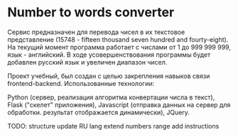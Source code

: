 # Number to words converter

Сервис предназначен для перевода чисел в их текстовое представление (15748 - fifteen thousand seven hundred and fourty-eight). На текущий момент программа работает с числами от 1 до 999 999 999, язык - английский. В ходе усовершенствования программы будет добавлен русский язык и увеличен диапазон чисел.

Проект учебный, был создан с целью закрепления навыков связи frontend-backend. Использованные технологии: 

  Python (сервер, реализация алгоритма конвертации числа в текст), 
  Flask ("скелет" приложения), 
  Javascript (отправка данных на сервер для обработки. результат отображается динамически), 
  JQuery.



TODO: 
  structure update
  RU lang
  extend numbers range
  add instructions
